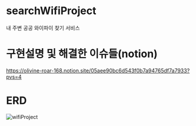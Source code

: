 # searchWifiProject
내 주변 공공 와이파이 찾기 서비스

# 구현설명 및 해결한 이슈들(notion)
https://olivine-roar-168.notion.site/05aee90bc6d543f0b7a94765df7a7933?pvs=4

# ERD
![wifiProject](https://github.com/JisuPark-dev/searchWifiProject/assets/122674412/eb5bd6c2-cf54-4ee1-ab08-1683f30c61ae)

